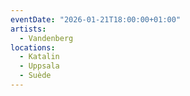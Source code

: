 ```yaml
---
eventDate: "2026-01-21T18:00:00+01:00"
artists:
  - Vandenberg
locations:
  - Katalin
  - Uppsala
  - Suède
---
```

